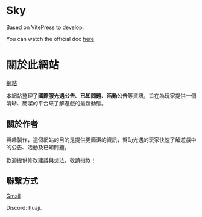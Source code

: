 # Sky
Based on VitePress to develop.

You can watch the official doc [here](https://vitepress.dev/guide/getting-started)

# 關於此網站
[網站](https://huaji55.github.io/sky_test/)

本網站整理了**國際服光遇公告**、**已知問題**、**活動公告**等資訊，旨在為玩家提供一個清晰、簡潔的平台來了解遊戲的最新動態。

## 關於作者

興趣製作，這個網站的目的是提供更簡潔的資訊，幫助光遇的玩家快速了解遊戲中的公告、活動及已知問題。

歡迎提供修改建議與想法，敬請指教！

## 聯繫方式
[Gmail](mailto:adam105195@gmail.com)

Discord: huaji.
